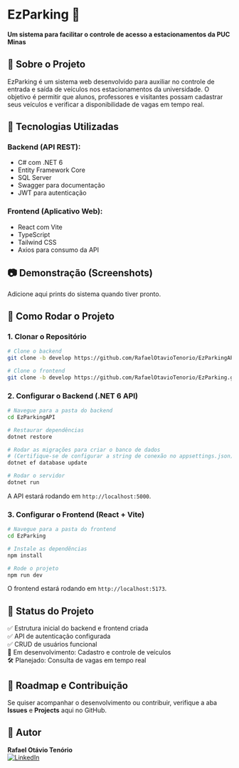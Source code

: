 # EzParking 🚗

**Um sistema para facilitar o controle de acesso a estacionamentos da PUC Minas**

## 📌 Sobre o Projeto
EzParking é um sistema web desenvolvido para auxiliar no controle de entrada e saída de veículos nos estacionamentos da universidade. O objetivo é permitir que alunos, professores e visitantes possam cadastrar seus veículos e verificar a disponibilidade de vagas em tempo real.

## 🚀 Tecnologias Utilizadas
### **Backend** (API REST):
- C# com .NET 6
- Entity Framework Core
- SQL Server
- Swagger para documentação
- JWT para autenticação

### **Frontend** (Aplicativo Web):
- React com Vite
- TypeScript
- Tailwind CSS
- Axios para consumo da API

## 📷 Demonstração (Screenshots)
Adicione aqui prints do sistema quando tiver pronto.

## 📂 Como Rodar o Projeto
### **1. Clonar o Repositório**
```sh
# Clone o backend
git clone -b develop https://github.com/RafaelOtavioTenorio/EzParkingAPI.git

# Clone o frontend
git clone -b develop https://github.com/RafaelOtavioTenorio/EzParking.git
```

### **2. Configurar o Backend (.NET 6 API)**
```sh
# Navegue para a pasta do backend
cd EzParkingAPI

# Restaurar dependências
dotnet restore

# Rodar as migrações para criar o banco de dados
# (Certifique-se de configurar a string de conexão no appsettings.json)
dotnet ef database update

# Rodar o servidor
dotnet run
```

A API estará rodando em `http://localhost:5000`.

### **3. Configurar o Frontend (React + Vite)**
```sh
# Navegue para a pasta do frontend
cd EzParking

# Instale as dependências
npm install

# Rode o projeto
npm run dev
```

O frontend estará rodando em `http://localhost:5173`.

## 📌 Status do Projeto
✅ Estrutura inicial do backend e frontend criada  
✅ API de autenticação configurada  
✅ CRUD de usuários funcional  
🔧 Em desenvolvimento: Cadastro e controle de veículos  
🛠 Planejado: Consulta de vagas em tempo real  

## 📜 Roadmap e Contribuição
Se quiser acompanhar o desenvolvimento ou contribuir, verifique a aba **Issues** e **Projects** aqui no GitHub.

## 📌 Autor
**Rafael Otávio Tenório**  
[![LinkedIn](https://img.shields.io/badge/LinkedIn-Profile-blue)](https://www.linkedin.com/in/seu-perfil/)  

